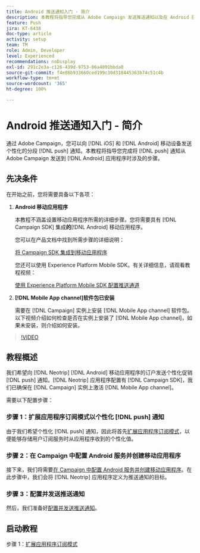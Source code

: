 ```yaml
---
title: Android 推送通知入门 - 简介
description: 本教程将指导您完成从 Adobe Campaign 发送推送通知以及在 Android 应用程序中接收这些通知所涉及的步骤。
feature: Push
jira: KT-6438
doc-type: article
activity: setup
team: TM
role: Admin, Developer
level: Experienced
recommendations: noDisplay
exl-id: 291c2e3a-c126-439d-9753-06a4091bbda0
source-git-commit: f4e86b933660ced199c30d318445363b74c51c4b
workflow-type: tm+mt
source-wordcount: '365'
ht-degree: 100%

---
```


# Android 推送通知入门 - 简介

通过 Adobe Campaign，您可以向 [!DNL iOS] 和 [!DNL Android] 移动设备发送个性化的分段 [!DNL push] 通知。本教程将指导您完成将 [!DNL push] 通知从 Adobe Campaign 发送到 [!DNL Android] 应用程序时涉及的步骤。

## 先决条件

在开始之前，您将需要具备以下各项：

1) **Android 移动应用程序**

   本教程不涵盖设置移动应用程序所需的详细步骤。您将需要具有 [!DNL Campaign SDK] 集成&#x200B;**的**[!DNL Android] 移动应用程序。

   您可以在产品文档中找到所需步骤的详细说明：

   [将 Campaign SDK 集成到移动应用程序](https://experienceleague.adobe.com/docs/campaign-classic/using/sending-messages/sending-push-notifications/integrating-campaign-sdk-into-the-mobile-application.html?lang=zh-Hans)

   您还可以使用 Experience Platform Mobile SDK。有关详细信息，请观看教程视频：

   [使用 Experience Platform Mobile SDK 配置推送通道](https://experienceleague.adobe.com/docs/campaign-classic-learn/tutorials/sending-messages/push-channel/configure-push-using-aep-mobile-sdk.html?lang=zh-Hans)

2) **[!DNL Mobile App channel]软件包已安装**

   需要在 [!DNL Campaign] 实例上安装 [!DNL Mobile App channel] 软件包。以下视频介绍如何检查是否在实例上安装了 [!DNL Mobile App channel]，如果未安装，则介绍如何安装。

>[!VIDEO](https://video.tv.adobe.com/v/326544?quality=12&learn=on)

## 教程概述

我们希望向 [!DNL Neotrip] [!DNL Android] 移动应用程序的订户发送个性化促销 [!DNL push] 通知。[!DNL Neotrip] 应用程序配置有 [!DNL Campaign SDK]，我们已确保在 [!DNL Campaign] 实例上激活 [!DNL Mobile App channel]。

需要以下配置步骤：

### 步骤 1：扩展应用程序订阅模式以个性化 [!DNL push] 通知

由于我们希望个性化 [!DNL push] 通知，因此将首先[扩展应用程序订阅模式](/help/tutorial-getting-started-with-push-notifications-for-android/extending-the-app-subscription-schema.md)，以便能够存储用户订阅服务时从应用程序收到的个性化值。

### 步骤 2：在 Campaign 中配置 Android 服务并创建移动应用程序

接下来，我们将需要[在 Campaign 中配置 Android 服务并创建移动应用程序](/help/tutorial-getting-started-with-push-notifications-for-android/configuring-an-android-service-in-campaign.md)。在此步骤中，我们会将 [!DNL Neotrip] 应用程序定义为推送通知的目标。

### 步骤 3：配置并发送推送通知

然后，我们准备好[配置并发送推送通知](/help/tutorial-getting-started-with-push-notifications-for-android/configuring-and-sending-push-notifications.md)。

## 启动教程

步骤 1：[扩展应用程序订阅模式](/help/tutorial-getting-started-with-push-notifications-for-android/extending-the-app-subscription-schema.md)

